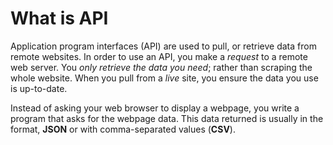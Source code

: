 # What is API  

Application program interfaces (API) are used to pull, or retrieve data from remote websites. In order to use an API, you make a *request* to a remote web server. You *only retrieve the data you need*; rather than scraping the whole website. When you pull from a *live* site, you ensure the data you use is up-to-date.  

Instead of asking your web browser to display a webpage, you write a program that asks for the webpage data. This data returned is usually in the format, **JSON** or with comma-separated values (**CSV**).  
